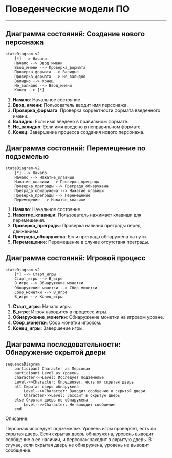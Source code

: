# Поведенческие модели ПО
-------

## Диаграмма состояний: Создание нового персонажа

```mermaid
stateDiagram-v2
    [*] --> Начало
    Начало --> Ввод_имени
    Ввод_имени --> Проверка_формата
    Проверка_формата --> Валидно
    Проверка_формата --> Не_валидно
    Валидно --> Конец
    Не_валидно --> Ввод_имени
    Конец --> [*]
```

1. **Начало**: Начальное состояние.
2. **Ввод_имени**: Пользователь вводит имя персонажа.
3. **Проверка_формата**: Проверка корректности формата введенного имени.
4. **Валидно**: Если имя введено в правильном формате.
5. **Не_валидно**: Если имя введено в неправильном формате.
6. **Конец**: Завершение процесса создания нового персонажа.

## Диаграмма состояний: Перемещение по подземелью

```mermaid
stateDiagram-v2
    [*] --> Начало
    Начало --> Нажатие_клавиши
    Нажатие_клавиши --> Проверка_преграды
    Проверка_преграды --> Преграда_обнаружена
    Преграда_обнаружена --> Нажатие_клавиши
    Проверка_преграды --> Перемещение
    Перемещение --> Нажатие_клавиши
```

1. **Начало**: Начальное состояние.
2. **Нажатие_клавиши**: Пользователь нажимает клавиши для перемещения.
3. **Проверка_преграды**: Проверка наличия преграды перед движением.
4. **Преграда_обнаружена**: Если преграда обнаружена на пути.
5. **Перемещение**: Перемещение в случае отсутствия преграды.

## Диаграмма состояний: Игровой процесс

```mermaid
stateDiagram-v2
    [*] --> Старт_игры
    Старт_игры --> В_игре
    В_игре --> Обнаружение_монетки
    Обнаружение_монетки --> Сбор_монетки
    Сбор_монетки --> В_игре
    В_игре --> Конец_игры
```

1. **Старт_игры**: Начало игры.
2. **В_игре**: Игрок находится в процессе игры.
3. **Обнаружение_монетки**: Обнаружение монетки на игровом уровне.
4. **Сбор_монетки**: Сбор монетки игроком.
5. **Конец_игры**: Завершение игры.

## Диаграмма последовательности: Обнаружение скрытой двери

```mermaid
sequenceDiagram
    participant Character as Персонаж
    participant Level as Уровень
    Character->>Level: Исследует подземелье
    Level->>Character: Определяет, есть ли скрытая дверь
    alt Скрытая дверь обнаружена
        Level-->>Character: Выводит сообщение о скрытой двери
        Character->>Level: Заходит в скрытую дверь
    else Скрытая дверь не обнаружена
        Level-->>Character: Не выводит сообщение
    end
```

Описание:

Персонаж исследует подземелье. Уровень игры проверяет, есть ли скрытая дверь. Если скрытая дверь обнаружена, уровень выводит сообщение о ее наличии, и персонаж заходит в скрытую дверь. В случае, если скрытая дверь не обнаружена, уровень не выводит сообщение.